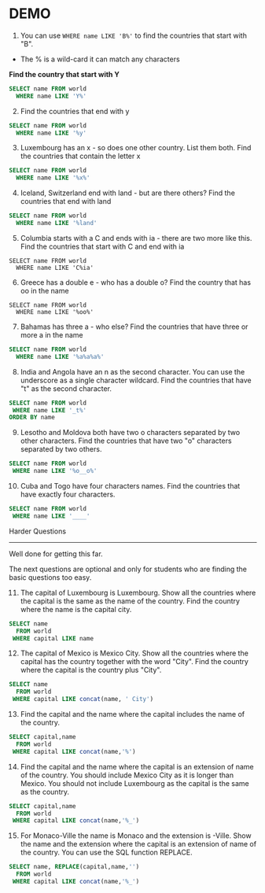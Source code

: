 # DEMO

1. You can use `WHERE name LIKE 'B%'` to find the countries that start with "B".

- The % is a wild-card it can match any characters

**Find the country that start with Y**

```sql
SELECT name FROM world
  WHERE name LIKE 'Y%'
```

2. Find the countries that end with y

```sql
SELECT name FROM world
  WHERE name LIKE '%y'
```

3. Luxembourg has an x - so does one other country. List them both. Find the countries that contain the letter x

```sql
SELECT name FROM world
  WHERE name LIKE '%x%'
```

4. Iceland, Switzerland end with land - but are there others? Find the countries that end with land

```sql
SELECT name FROM world
  WHERE name LIKE '%land'
```

5. Columbia starts with a C and ends with ia - there are two more like this. Find the countries that start with C and end with ia

```
SELECT name FROM world
  WHERE name LIKE 'C%ia'
```

6. Greece has a double e - who has a double o? Find the country that has oo in the name

```
SELECT name FROM world
  WHERE name LIKE '%oo%'
```

7. Bahamas has three a - who else? Find the countries that have three or more a in the name

```sql
SELECT name FROM world
  WHERE name LIKE '%a%a%a%'
```

8. India and Angola have an n as the second character. You can use the underscore as a single character wildcard. Find the countries that have "t" as the second character.

```sql
SELECT name FROM world
 WHERE name LIKE '_t%'
ORDER BY name
```

9. Lesotho and Moldova both have two o characters separated by two other characters. Find the countries that have two "o" characters separated by two others.

```sql
SELECT name FROM world
 WHERE name LIKE '%o__o%'
```

10. Cuba and Togo have four characters names. Find the countries that have exactly four characters.

```sql
SELECT name FROM world
 WHERE name LIKE '____'
```

Harder Questions

---

Well done for getting this far.

The next questions are optional and only for students who are finding the basic questions too easy.

11. The capital of Luxembourg is Luxembourg. Show all the countries where the capital is the same as the name of the country. Find the country where the name is the capital city.

```sql
SELECT name
  FROM world
 WHERE capital LIKE name
```

12. The capital of Mexico is Mexico City. Show all the countries where the capital has the country together with the word "City". Find the country where the capital is the country plus "City".

```sql
SELECT name
  FROM world
 WHERE capital LIKE concat(name, ' City')
```

13. Find the capital and the name where the capital includes the name of the country.

```sql
SELECT capital,name
  FROM world
 WHERE capital LIKE concat(name,'%')
```

14. Find the capital and the name where the capital is an extension of name of the country. You should include Mexico City as it is longer than Mexico. You should not include Luxembourg as the capital is the same as the country.

```sql
SELECT capital,name
  FROM world
 WHERE capital LIKE concat(name,'%_')
```

15. For Monaco-Ville the name is Monaco and the extension is -Ville. Show the name and the extension where the capital is an extension of name of the country. You can use the SQL function REPLACE.

```sql
SELECT name, REPLACE(capital,name,'')
  FROM world
 WHERE capital LIKE concat(name,'%_')
```
